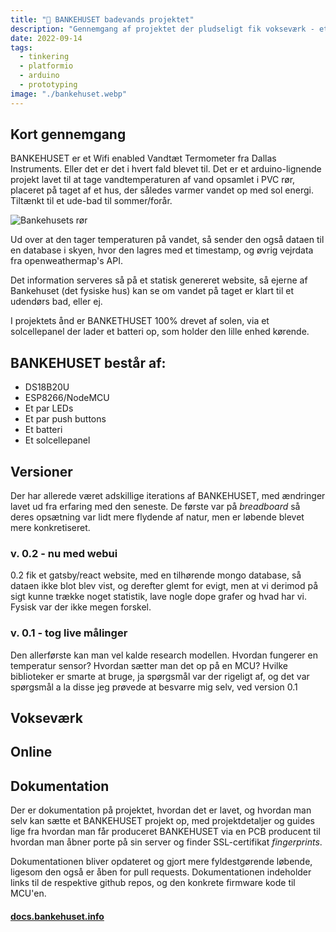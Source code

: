 ```yaml
---
title: "🛀 BANKEHUSET badevands projektet"
description: "Gennemgang af projektet der pludseligt fik vokseværk - et IoT termometer med egen hjemmeside og server."
date: 2022-09-14
tags:
  - tinkering
  - platformio
  - arduino
  - prototyping
image: "./bankehuset.webp"
---
```


## Kort gennemgang

BANKEHUSET er et Wifi enabled Vandtæt Termometer fra Dallas Instruments. Eller det er det i hvert fald blevet til. Det er et arduino-lignende projekt lavet til at tage vandtemperaturen af vand opsamlet i PVC rør, placeret på taget af et hus, der således varmer vandet op med sol energi. Tiltænkt til et ude-bad til sommer/forår.

![Bankehusets rør](https://docs.bankehuset.info/static/342cb0bda4b4183dde89d2cb5170a070/bc514/pvc-pipes.webp)

Ud over at den tager temperaturen på vandet, så sender den også dataen til en database i skyen, hvor den lagres med et timestamp, og øvrig vejrdata fra openweathermap's API.

Det information serveres så på et statisk genereret website, så ejerne af Bankehuset (det fysiske hus) kan se om vandet på taget er klart til et udendørs bad, eller ej.

I projektets ånd er BANKETHUSET 100% drevet af solen, via et solcellepanel der lader et batteri op, som holder den lille enhed kørende.

## BANKEHUSET består af:

- DS18B20U
- ESP8266/NodeMCU
- Et par LEDs
- Et par push buttons
- Et batteri
- Et solcellepanel

## Versioner

Der har allerede været adskillige iterations af BANKEHUSET, med ændringer lavet ud fra erfaring med den seneste. De første var på _breadboard_ så deres opsætning var lidt mere flydende af natur, men er løbende blevet mere konkretiseret.

### v. 0.2 - nu med webui

0.2 fik et gatsby/react website, med en tilhørende mongo database, så dataen ikke blot blev vist, og derefter glemt for evigt, men at vi derimod på sigt kunne trække noget statistik, lave nogle dope grafer og hvad har vi. Fysisk var der ikke megen forskel.

### v. 0.1 - tog live målinger

Den allerførste kan man vel kalde research modellen. Hvordan fungerer en temperatur sensor? Hvordan sætter man det op på en MCU? Hvilke biblioteker er smarte at bruge, ja spørgsmål var der rigeligt af, og det var spørgsmål a la disse jeg prøvede at besvarre mig selv, ved version 0.1

## Vokseværk

## Online

## Dokumentation

Der er dokumentation på projektet, hvordan det er lavet, og hvordan man selv kan sætte et BANKEHUSET projekt op, med projektdetaljer og guides lige fra hvordan man får produceret BANKEHUSET via en PCB producent til hvordan man åbner porte på sin server og finder SSL-certifikat _fingerprints_.

Dokumentationen bliver opdateret og gjort mere fyldestgørende løbende, ligesom den også er åben for pull requests. Dokumentationen indeholder links til de respektive github repos, og den konkrete firmware kode til MCU'en.

#### [docs.bankehuset.info](https://docs.bankehuset.info)
